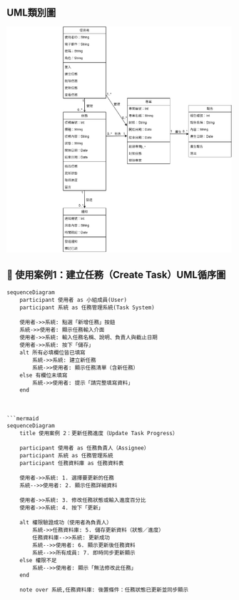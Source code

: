 ## UML類別圖
![UML1](UML1.png)

## 📝 使用案例1：建立任務（Create Task）UML循序圖

```mermaid
sequenceDiagram
    participant 使用者 as 小組成員(User)
    participant 系統 as 任務管理系統(Task System)

    使用者->>系統: 點選「新增任務」按鈕
    系統->>使用者: 顯示任務輸入介面
    使用者->>系統: 輸入任務名稱、說明、負責人與截止日期
    使用者->>系統: 按下「儲存」
    alt 所有必填欄位皆已填寫
        系統->>系統: 建立新任務
        系統->>使用者: 顯示任務清單（含新任務）
    else 有欄位未填寫
        系統->>使用者: 提示「請完整填寫資料」
    end



```mermaid
sequenceDiagram
    title 使用案例 2：更新任務進度（Update Task Progress）

    participant 使用者 as 任務負責人（Assignee）
    participant 系統 as 任務管理系統
    participant 任務資料庫 as 任務資料表

    使用者->>系統: 1. 選擇要更新的任務
    系統-->>使用者: 2. 顯示任務詳細資料

    使用者->>系統: 3. 修改任務狀態或輸入進度百分比
    使用者->>系統: 4. 按下「更新」

    alt 權限驗證成功（使用者為負責人）
        系統->>任務資料庫: 5. 儲存更新資料（狀態／進度）
        任務資料庫-->>系統: 更新成功
        系統-->>使用者: 6. 顯示更新後任務資料
        系統-->>所有成員: 7. 即時同步更新顯示
    else 權限不足
        系統-->>使用者: 顯示「無法修改此任務」
    end

    note over 系統,任務資料庫: 後置條件：任務狀態已更新並同步顯示
```

```
